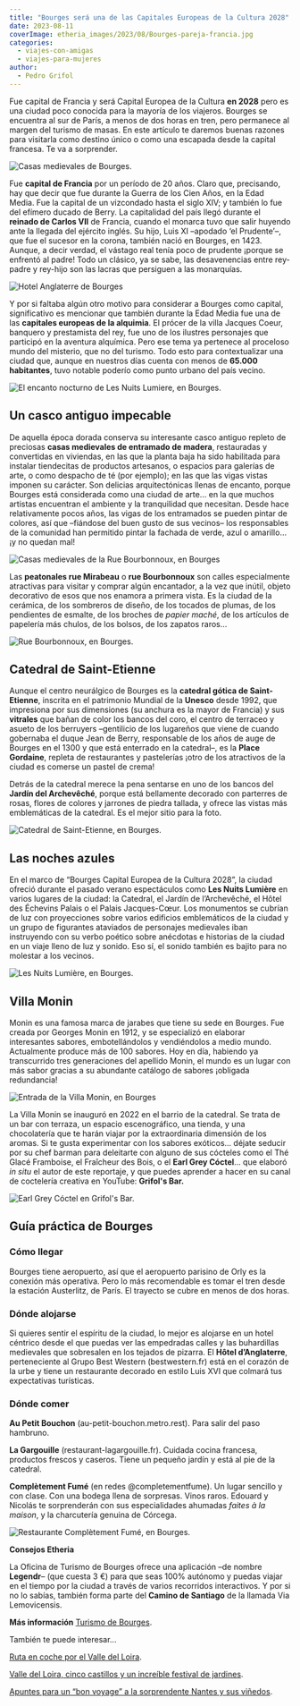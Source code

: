```yaml
---
title: "Bourges será una de las Capitales Europeas de la Cultura 2028"
date: 2023-08-11
coverImage: etheria_images/2023/08/Bourges-pareja-francia.jpg
categories: 
  - viajes-con-amigas
  - viajes-para-mujeres
author: 
  - Pedro Grifol
---
```


Fue capital de Francia y será Capital Europea de la Cultura **en 2028** pero es una 
ciudad poco conocida para la mayoría de los viajeros. Bourges se encuentra al sur de 
París, a menos de dos horas en tren, pero permanece al margen del turismo de masas. En 
este artículo te daremos buenas razones para visitarla como destino único o como una 
escapada desde la capital francesa. Te va a sorprender. 

![Casas medievales de Bourges.](etheria_images/2023/08/Bourges-Casas-medievales.jpg "Casas medievales de Bourges. © Pedro Grifol")

Fue **capital de Francia** por un período de 20 años. Claro que, precisando, hay que 
decir que fue durante la Guerra de los Cien Años, en la Edad Media. Fue la capital de un 
vizcondado hasta el siglo XIV; y también lo fue del efímero ducado de Berry. La 
capitalidad del país llegó durante el **reinado de Carlos VII** de Francia, cuando el 
monarca tuvo que salir huyendo ante la llegada del ejército inglés. Su hijo, Luis XI 
–apodado ‘el Prudente’–, que fue el sucesor en la corona, también nació en Bourges, en 
1423. Aunque, a decir verdad, el vástago real tenía poco de prudente ¡porque se enfrentó 
al padre! Todo un clásico, ya se sabe, las desavenencias entre rey-padre y rey-hijo son 
las lacras que persiguen a las monarquías. 

![Hotel Anglaterre de Bourges](etheria_images/2023/08/Bourges-Hotel-Anglaterre.jpg "Hôtel d’Anglaterre en Bourges. © Pedro Grifol")

Y por si faltaba algún otro motivo para considerar a Bourges como capital, significativo 
es mencionar que también durante la Edad Media fue una de las **capitales europeas de la 
alquimia**. El prócer de la villa Jacques Coeur, banquero y prestamista del rey, fue uno 
de los ilustres personajes que participó en la aventura alquímica. Pero ese tema ya 
pertenece al proceloso mundo del misterio, que no del turismo. Todo esto para 
contextualizar una ciudad que, aunque en nuestros días cuenta con menos de **65.000 
habitantes**, tuvo notable poderío como punto urbano del país vecino. 

![El encanto nocturno de Les Nuits Lumiere, en Bourges.](etheria_images/2023/08/bourges-les-nuits-lumiere-2-669x1024.jpg "El encanto nocturno de Les Nuits Lumière, en Bourges. © Pedro Grifol")

## Un casco antiguo impecable

De aquella época dorada conserva su interesante casco antiguo repleto de preciosas 
**casas medievales de entramado de madera**, restauradas y convertidas en viviendas, en 
las que la planta baja ha sido habilitada para instalar tiendecitas de productos 
artesanos, o espacios para galerías de arte, o como despacho de té (por ejemplo); en las 
que las vigas vistas imponen su carácter. Son delicias arquitectónicas llenas de 
encanto, porque Bourges está considerada como una ciudad de arte… en la que muchos 
artistas encuentran el ambiente y la tranquilidad que necesitan. Desde hace 
relativamente pocos años, las vigas de los entramados se pueden pintar de colores, así 
que –fiándose del buen gusto de sus vecinos– los responsables de la comunidad han 
permitido pintar la fachada de verde, azul o amarillo… ¡y no quedan mal! 

![Casas medievales de la Rue Bourbonnoux, en Bourges](etheria_images/2023/08/Bourges-Rue-Bourbonnoux.jpg "Rue Bourbonnoux. © Pedro Grifol")

Las **peatonales rue Mirabeau** o **rue Bourbonnoux** son calles especialmente 
atractivas para visitar y comprar algún encantador, a la vez que inútil, objeto 
decorativo de esos que nos enamora a primera vista. Es la ciudad de la cerámica, de los 
sombreros de diseño, de los tocados de plumas, de los pendientes de esmalte, de los 
broches de _papier maché_, de los artículos de papelería más chulos, de los bolsos, de 
los zapatos raros… 

![Rue Bourbonnoux, en Bourges.](etheria_images/2023/08/Bourges-Rue-Bourbonnoux-casas-medievales.jpg "Rue Bourbonnoux, en Bourges. © Pedro Grifol")

## Catedral de Saint-Etienne

Aunque el centro neurálgico de Bourges es la **catedral gótica de Saint-Etienne**, 
inscrita en el patrimonio Mundial de la **Unesco** desde 1992, que impresiona por sus 
dimensiones (su anchura es la mayor de Francia) y sus **vitrales** que bañan de color 
los bancos del coro, el centro de terraceo y asueto de los berruyers –gentilicio de los 
lugareños que viene de cuando gobernaba el duque Jean de Berry, responsable de los años 
de auge de Bourges en el 1300 y que está enterrado en la catedral–, es la **Place 
Gordaine**, repleta de restaurantes y pastelerías ¡otro de los atractivos de la ciudad 
es comerse un pastel de crema! 

Detrás de la catedral merece la pena sentarse en uno de los bancos del **Jardín del 
Archevêché**, porque está bellamente decorado con parterres de rosas, flores de colores 
y jarrones de piedra tallada, y ofrece las vistas más emblemáticas de la catedral. Es el 
mejor sitio para la foto. 

![Catedral de Saint-Etienne, en Bourges.](etheria_images/2023/08/Bourges-Catedral-Saint-Etienne.jpg "Catedral de Saint-Etienne desde el jardín, en Bourges. © Pedro Grifol")

## Las noches azules

En el marco de “Bourges Capital Europea de la Cultura 2028”, la ciudad ofreció durante 
el pasado verano espectáculos como **Les Nuits Lumière** en varios lugares de la ciudad: 
la Catedral, el Jardín de l’Archevêché, el Hôtel des Échevins Palais o el Palais 
Jacques-Cœur. Los monumentos se cubrían de luz con proyecciones sobre varios edificios 
emblemáticos de la ciudad y un grupo de figurantes ataviados de personajes medievales 
iban instruyendo con su verbo poético sobre anécdotas e historias de la ciudad en un 
viaje lleno de luz y sonido. Eso sí, el sonido también es bajito para no molestar a los 
vecinos. 

![Les Nuits Lumière, en Bourges.](etheria_images/2023/08/bourges-noches-azules.jpg "Les Nuits Lumière, en Bourges. © Pedro Grifol")

## Villa Monin

Monin es una famosa marca de jarabes que tiene su sede en Bourges. Fue creada por 
Georges Monin en 1912, y se especializó en elaborar interesantes sabores, 
embotellándolos y vendiéndolos a medio mundo. Actualmente produce más de 100 sabores. 
Hoy en día, habiendo ya transcurrido tres generaciones del apellido Monin, el mundo es 
un lugar con más sabor gracias a su abundante catálogo de sabores ¡obligada redundancia! 

![Entrada de la Villa Monin, en Bourges](etheria_images/2023/08/Bourges-villa-monin.jpg "Entrada de la Villa Monin. © Pedro Grifol")

La Villa Monin se inauguró en 2022 en el barrio de la catedral. Se trata de un bar con 
terraza, un espacio escenográfico, una tienda, y una chocolatería que te harán viajar 
por la extraordinaria dimensión de los aromas. Si te gusta experimentar con los sabores 
exóticos… déjate seducir por su chef barman para deleitarte con alguno de sus cócteles 
como el Thé Glacé Framboise, el Fraîcheur des Bois, o el **Earl Grey Cóctel**… que 
elaboró _in situ_ el autor de este reportaje, y que puedes aprender a hacer en su canal 
de coctelería creativa en YouTube: **Grifol's Bar.** 

![Earl Grey Cóctel en Grifol's Bar.](etheria_images/2023/08/coctel-earl-grey-grifols-bar-1.jpg)

## Guía práctica de Bourges

### Cómo llegar

Bourges tiene aeropuerto, así que el aeropuerto parisino de Orly es la conexión más 
operativa. Pero lo más recomendable es tomar el tren desde la estación Austerlitz, de 
París. El trayecto se cubre en menos de dos horas. 

### Dónde alojarse

Si quieres sentir el espíritu de la ciudad, lo mejor es alojarse en un hotel céntrico 
desde el que puedas ver las empedradas calles y las buhardillas medievales que 
sobresalen en los tejados de pizarra. El **Hôtel d’Anglaterre**, perteneciente al Grupo 
Best Western (bestwestern.fr) está en el corazón de la urbe y tiene un restaurante 
decorado en estilo Luis XVI que colmará tus expectativas turísticas. 

### Dónde comer

**Au Petit Bouchon** (au-petit-bouchon.metro.rest). Para salir del paso hambruno. 

**La Gargouille** (restaurant-lagargouille.fr). Cuidada cocina francesa, productos 
frescos y caseros. Tiene un pequeño jardín y está al pie de la catedral. 

**Complètement Fumé** (en redes @completementfume). Un lugar sencillo y con clase. Con 
una bodega llena de sorpresas. Vinos raros. Edouard y Nicolás te sorprenderán con sus 
especialidades ahumadas _faites à la maison_, y la charcutería genuina de Córcega. 

![Restaurante Complètement Fumé, en Bourges.](etheria_images/2023/08/Bourges-Restaurante-Completement-Fume.jpg "Restaurante Complètement Fumé, en Bourges. © Pedro Grifol")

**Consejos Etheria** 

La Oficina de Turismo de Bourges ofrece una aplicación –de nombre **Legendr**– (que 
cuesta 3 €) para que seas 100% autónomo y puedas viajar en el tiempo por la ciudad a 
través de varios recorridos interactivos. Y por si no lo sabías, también forma parte del 
**Camino de Santiago** de la llamada Via Lemovicensis. 

**Más información** [Turismo de Bourges](http://bourgesberrytourisme.com/es). 

También te puede interesar... 

[Ruta en coche por el Valle del 
Loira](https://etheriamagazine.com/2019/03/14/que-ver-ruta-en-coche-valle-del-loira/). 

[Valle del Loira, cinco castillos y un increíble festival de 
jardines](https://etheriamagazine.com/2021/08/09/valle-del-loira-entre-castillos-y-jardines/). 

[Apuntes para un “bon voyage” a la sorprendente Nantes y sus 
viñedos](https://etheriamagazine.com/2023/07/31/nantes-y-excursiones-esenciales/).
